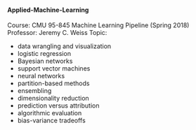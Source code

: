 #### Applied-Machine-Learning
Course: CMU 95-845 Machine Learning Pipeline (Spring 2018)  
Professor: Jeremy C. Weiss
Topic: 
* data wrangling and visualization  
* logistic regression
* Bayesian networks  
* support vector machines
* neural networks
* partition-based methods
* ensembling
* dimensionality reduction
* prediction versus attribution
* algorithmic evaluation
* bias-variance tradeoffs







